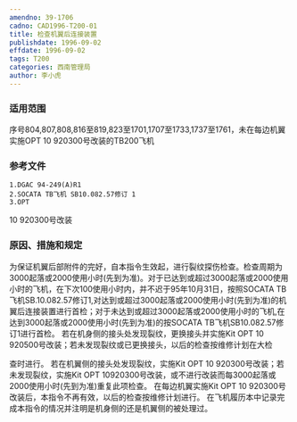 ```yaml
---
amendno: 39-1706
cadno: CAD1996-T200-01
title: 检查机翼后连接装置
publishdate: 1996-09-02
effdate: 1996-09-02
tags: T200
categories: 西南管理局
author: 李小虎
---
```


### 适用范围 
序号804,807,808,816至819,823至1701,1707至1733,1737至1761，未在每边机翼实施OPT 10 920300号改装的TB200飞机

### 参考文件
    1.DGAC 94-249(A)R1 
    2.SOCATA TB飞机 SB10.082.57修订 1 
    3.OPT 
10 920300号改装


### 原因、措施和规定 
为保证机翼后部附件的完好，自本指令生效起，进行裂纹探伤检查。检查周期为3000起落或2000使用小时(先到为准)。对于已达到或超过3000起落或2000使用小时的飞机，在下次100使用小时内，并不迟于95年10月31日，按照SOCATA TB飞机SB.10.082.57修订1,对达到或超过3000起落或2000使用小时(先到为准)的机翼后连接装置进行首检；对于未达到或超过3000起落或2000使用小时的飞机,在达到3000起落或2000使用小时(先到为准)的按SOCATA TB飞机SB10.082.57修订1进行首检。 
    若在机身侧的接头处发现裂纹，更换接头并实施Kit OPT 10 920500号改装；若未发现裂纹或已更换接头，以后的检查按维修计划在大检
  
查时进行。 
    若在机翼侧的接头处发现裂纹，实施Kit OPT 10 920300号改装；若未发现裂纹，实施Kit OPT 10920300号改装，或不进行改装而每3000起落或2000使用小时(先到为准)重复此项检查。 
    在每边机翼实施Kit OPT 10 920300号改装后，本指令不再有效，以后的检查按维修计划进行。     在飞机履历本中记录完成本指令的情况并注明是机身侧的还是机翼侧的被处理过。
